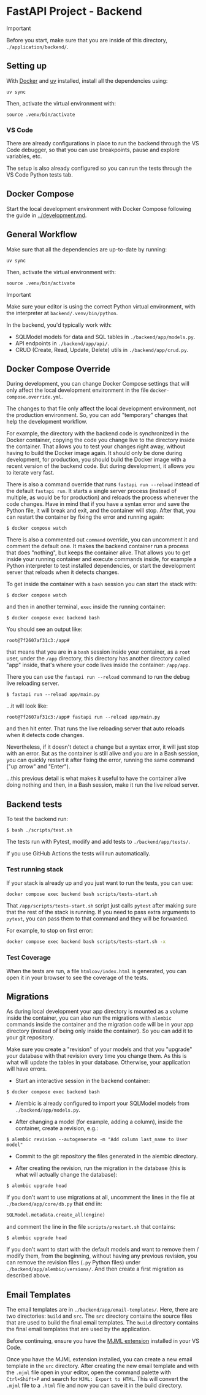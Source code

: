 # FastAPI Project - Backend

> [!IMPORTANT]
> Before you start, make sure that you are inside of this directory, `./application/backend/`.

## Setting up

With [Docker](https://www.docker.com/) and [uv](https://docs.astral.sh/uv/) installed, install all the dependencies using:

```shell
uv sync
```

Then, activate the virtual environment with:

```shell
source .venv/bin/activate
```

### VS Code

There are already configurations in place to run the backend through the VS Code debugger, so that you can use breakpoints, pause and explore variables, etc.

The setup is also already configured so you can run the tests through the VS Code Python tests tab.

## Docker Compose

Start the local development environment with Docker Compose following the guide in [../development.md](../../development.md).

## General Workflow

Make sure that all the dependencies are up-to-date by running:

```shell
uv sync
```

Then, activate the virtual environment with:

```shell
source .venv/bin/activate
```

> [!IMPORTANT]
> Make sure your editor is using the correct Python virtual environment, with the interpreter at `backend/.venv/bin/python`.


In the backend, you'd typically work with:

* SQLModel models for data and SQL tables in `./backend/app/models.py`.
* API endpoints in `./backend/app/api/`.
* CRUD (Create, Read, Update, Delete) utils in `./backend/app/crud.py`.


## Docker Compose Override

During development, you can change Docker Compose settings that will only affect the local development environment in the file `docker-compose.override.yml`.

The changes to that file only affect the local development environment, not the production environment. So, you can add "temporary" changes that help the development workflow.

For example, the directory with the backend code is synchronized in the Docker container, copying the code you change live to the directory inside the container. That allows you to test your changes right away, without having to build the Docker image again. It should only be done during development, for production, you should build the Docker image with a recent version of the backend code. But during development, it allows you to iterate very fast.

There is also a command override that runs `fastapi run --reload` instead of the default `fastapi run`. It starts a single server process (instead of multiple, as would be for production) and reloads the process whenever the code changes. Have in mind that if you have a syntax error and save the Python file, it will break and exit, and the container will stop. After that, you can restart the container by fixing the error and running again:

```console
$ docker compose watch
```

There is also a commented out `command` override, you can uncomment it and comment the default one. It makes the backend container run a process that does "nothing", but keeps the container alive. That allows you to get inside your running container and execute commands inside, for example a Python interpreter to test installed dependencies, or start the development server that reloads when it detects changes.

To get inside the container with a `bash` session you can start the stack with:

```console
$ docker compose watch
```

and then in another terminal, `exec` inside the running container:

```console
$ docker compose exec backend bash
```

You should see an output like:

```console
root@7f2607af31c3:/app#
```

that means that you are in a `bash` session inside your container, as a `root` user, under the `/app` directory, this directory has another directory called "app" inside, that's where your code lives inside the container: `/app/app`.

There you can use the `fastapi run --reload` command to run the debug live reloading server.

```console
$ fastapi run --reload app/main.py
```

...it will look like:

```console
root@7f2607af31c3:/app# fastapi run --reload app/main.py
```

and then hit enter. That runs the live reloading server that auto reloads when it detects code changes.

Nevertheless, if it doesn't detect a change but a syntax error, it will just stop with an error. But as the container is still alive and you are in a Bash session, you can quickly restart it after fixing the error, running the same command ("up arrow" and "Enter").

...this previous detail is what makes it useful to have the container alive doing nothing and then, in a Bash session, make it run the live reload server.

## Backend tests

To test the backend run:

```console
$ bash ./scripts/test.sh
```

The tests run with Pytest, modify and add tests to `./backend/app/tests/`.

If you use GitHub Actions the tests will run automatically.

### Test running stack

If your stack is already up and you just want to run the tests, you can use:

```bash
docker compose exec backend bash scripts/tests-start.sh
```

That `/app/scripts/tests-start.sh` script just calls `pytest` after making sure that the rest of the stack is running. If you need to pass extra arguments to `pytest`, you can pass them to that command and they will be forwarded.

For example, to stop on first error:

```bash
docker compose exec backend bash scripts/tests-start.sh -x
```

### Test Coverage

When the tests are run, a file `htmlcov/index.html` is generated, you can open it in your browser to see the coverage of the tests.

## Migrations

As during local development your app directory is mounted as a volume inside the container, you can also run the migrations with `alembic` commands inside the container and the migration code will be in your app directory (instead of being only inside the container). So you can add it to your git repository.

Make sure you create a "revision" of your models and that you "upgrade" your database with that revision every time you change them. As this is what will update the tables in your database. Otherwise, your application will have errors.

* Start an interactive session in the backend container:

```console
$ docker compose exec backend bash
```

* Alembic is already configured to import your SQLModel models from `./backend/app/models.py`.

* After changing a model (for example, adding a column), inside the container, create a revision, e.g.:

```console
$ alembic revision --autogenerate -m "Add column last_name to User model"
```

* Commit to the git repository the files generated in the alembic directory.

* After creating the revision, run the migration in the database (this is what will actually change the database):

```console
$ alembic upgrade head
```

If you don't want to use migrations at all, uncomment the lines in the file at `./backend/app/core/db.py` that end in:

```python
SQLModel.metadata.create_all(engine)
```

and comment the line in the file `scripts/prestart.sh` that contains:

```console
$ alembic upgrade head
```

If you don't want to start with the default models and want to remove them / modify them, from the beginning, without having any previous revision, you can remove the revision files (`.py` Python files) under `./backend/app/alembic/versions/`. And then create a first migration as described above.

## Email Templates

The email templates are in `./backend/app/email-templates/`. Here, there are two directories: `build` and `src`. The `src` directory contains the source files that are used to build the final email templates. The `build` directory contains the final email templates that are used by the application.

Before continuing, ensure you have the [MJML extension](https://marketplace.visualstudio.com/items?itemName=attilabuti.vscode-mjml) installed in your VS Code.

Once you have the MJML extension installed, you can create a new email template in the `src` directory. After creating the new email template and with the `.mjml` file open in your editor, open the command palette with `Ctrl+Shift+P` and search for `MJML: Export to HTML`. This will convert the `.mjml` file to a `.html` file and now you can save it in the build directory.
